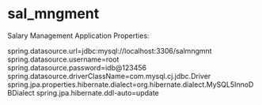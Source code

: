 # sal_mngment
Salary Management
Application Properties: 

spring.datasource.url=jdbc:mysql://localhost:3306/salmngmnt
spring.datasource.username=root
spring.datasource.password=idb@123456
spring.datasource.driverClassName=com.mysql.cj.jdbc.Driver
spring.jpa.properties.hibernate.dialect=org.hibernate.dialect.MySQL5InnoDBDialect
spring.jpa.hibernate.ddl-auto=update

